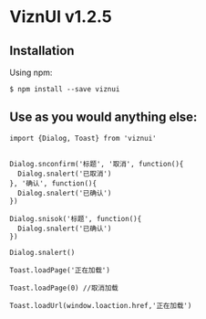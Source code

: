 # ViznUI v1.2.5

## Installation

Using npm:

```
$ npm install --save viznui
```

## Use as you would anything else:

```
import {Dialog, Toast} from 'viznui'


Dialog.snconfirm('标题', '取消', function(){
  Dialog.snalert('已取消')
}, '确认', function(){
  Dialog.snalert('已确认')
})

Dialog.snisok('标题', function(){
  Dialog.snalert('已确认')
})

Dialog.snalert()

Toast.loadPage('正在加载')

Toast.loadPage(0) //取消加载

Toast.loadUrl(window.loaction.href,'正在加载')
```
